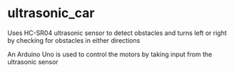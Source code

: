 # ultrasonic_car
Uses HC-SR04 ultrasonic sensor to detect obstacles and turns left or right by checking for obstacles in either directions

An Arduino Uno is used to control the motors by taking input from the ultrasonic sensor
